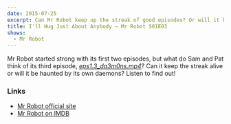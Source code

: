 ```yaml
---
date: 2015-07-25
excerpt: Can Mr Robot keep up the streak of good episodes? Or will it be haunted by its own daemons? Listen to find out!
title: I'll Hug Just About Anybody — Mr Robot S01E03
shows:
  - Mr Robot
---
```


Mr Robot started strong with its first two episodes, but what do Sam and Pat think of its third episode, [*eps1.3_da3m0ns.mp4*][s01e03-imdb]? Can it keep the streak alive or will it be haunted by its own daemons? Listen to find out!

### Links

* [Mr Robot official site][mr-robot-usa]
* [Mr Robot on IMDB][mr-robot-imdb]

[s01e03-imdb]:http://www.imdb.com/title/tt4659980/
[mr-robot-imdb]:http://www.imdb.com/title/tt4158110/
[mr-robot-usa]:http://www.usanetwork.com/mrrobot

